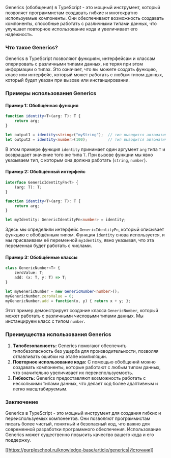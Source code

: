 Generics (обобщения) в TypeScript - это мощный инструмент, который позволяет программистам создавать гибкие и многократно используемые компоненты. Они обеспечивают возможность создавать компоненты, способные работать с различными типами данных, что улучшает повторное использование кода и увеличивает его надёжность.

### Что такое Generics?

Generics в TypeScript позволяют функциям, интерфейсам и классам оперировать с различными типами данных, не теряя при этом информации о типах. Это означает, что вы можете создать функцию, класс или интерфейс, который может работать с любым типом данных, который будет указан при вызове или инстанцировании.

### Примеры использования Generics

#### Пример 1: Обобщённая функция

```typescript
function identity<T>(arg: T): T {
    return arg;
}

let output1 = identity<string>("myString");  // тип выводится автоматически: string
let output2 = identity<number>(100);         // тип выводится автоматически: number
```

В этом примере функция `identity` принимает один аргумент `arg` типа `T` и возвращает значение того же типа `T`. При вызове функции мы явно указываем тип, с которым она должна работать (`string`, `number`).

#### Пример 2: Обобщённый интерфейс

```typescript
interface GenericIdentityFn<T> {
    (arg: T): T;
}

function identity<T>(arg: T): T {
    return arg;
}

let myIdentity: GenericIdentityFn<number> = identity;
```

Здесь мы определили интерфейс `GenericIdentityFn`, который описывает функцию с обобщённым типом. Функция `identity` снова используется, и мы присваиваем её переменной `myIdentity`, явно указывая, что эта переменная будет работать с числами.

#### Пример 3: Обобщённые классы

```typescript
class GenericNumber<T> {
    zeroValue: T;
    add: (x: T, y: T) => T;
}

let myGenericNumber = new GenericNumber<number>();
myGenericNumber.zeroValue = 0;
myGenericNumber.add = function(x, y) { return x + y; };
```

Этот пример демонстрирует создание класса `GenericNumber`, который может работать с различными числовыми типами данных. Мы инстанцируем класс с типом `number`.

### Преимущества использования Generics

1. **Типобезопасность:** Generics помогают обеспечить типобезопасность без ущерба для производительности, позволяя отлавливать ошибки на этапе компиляции.
2. **Повторное использование кода:** С помощью обобщений можно создавать компоненты, которые работают с любым типом данных, что значительно увеличивает их переиспользуемость.
3. **Гибкость:** Generics предоставляют возможность работать с несколькими типами данных, что делает код более адаптивным и легко масштабируемым.

### Заключение

Generics в TypeScript - это мощный инструмент для создания гибких и переиспользуемых компонентов. Они позволяют программистам писать более чистый, понятный и безопасный код, что важно для современной разработки программного обеспечения. Использование Generics может существенно повысить качество вашего кода и его поддержку.

[[https://purpleschool.ru/knowledge-base/article/generics|Источник]]